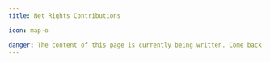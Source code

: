 ```yaml
---
title: Net Rights Contributions

icon: map-o

danger: The content of this page is currently being written. Come back very soon!
---
```

